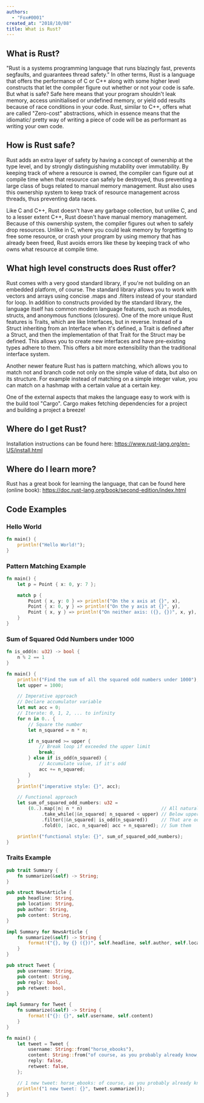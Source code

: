 ```yaml
---
authors:
  - "Fox#0001"
created_at: "2018/10/08"
title: What is Rust?
---
```


## What is Rust?

"Rust is a systems programming language that runs blazingly fast, prevents segfaults, and guarantees thread safety."
In other terms, Rust is a language that offers the performance of C or C++ along with some higher level constructs
that let the compiler figure out whether or not your code is safe.
But what is safe? Safe here means that your program shouldn't leak memory, access uninitialised or undefined
memory, or yield odd results because of race conditions in your code. Rust, similar to C++, offers what
are called "Zero-cost" abstractions, which in essence means that the idiomatic/ pretty way of writing a piece
of code will be as performant as writing your own code.

## How is Rust safe?

Rust adds an extra layer of safety by having a concept of ownership at the type level, and by
strongly distinguishing mutability over immutability. By keeping track of where a resource is owned,
the compiler can figure out at compile time when that resource can safely be destroyed, thus preventing
a large class of bugs related to manual memory management.
Rust also uses this ownership system to keep track of resource management across threads, thus preventing
data races.

Like C and C++, Rust doesn't have any garbage collection, but unlike C, and to a lesser extent C++,
Rust doesn't have manual memory management. Because of this ownership system, the compiler figures
out when to safely drop resources. Unlike in C, where you could leak memory by forgetting to free
some resource, or crash your program by using memory that has already been freed, Rust avoids errors like
these by keeping track of who owns what resource at compile time.

## What high level constructs does Rust offer?

Rust comes with a very good standard library, if you're not building on an embedded platform, of course.
The standard library allows you to work with vectors and arrays using concise .maps and .filters instead
of your standard for loop. In addition to constructs provided by the standard library, the language itself
has common modern language features, such as modules, structs, and anonymous functions (closures).
One of the more unique Rust features is Traits, which are like Interfaces, but in reverse. Instead of a Struct
inheriting from an Interface when it's defined, a Trait is defined after a Struct, and then the implementation of
that Trait for the Struct may be defined. This allows you to create new interfaces and have pre-existing types
adhere to them. This offers a bit more extensibility than the traditional interface system.

Another newer feature Rust has is pattern matching, which allows you to match not and branch code not only
on the simple value of data, but also on its structure. For example instead of matching on a simple integer value,
you can match on a hashmap with a certain value at a certain key.

One of the external aspects that makes the language easy to work with is the build tool "Cargo". Cargo
makes fetching dependencies for a project and building a project a breeze!

## Where do I get Rust?

Installation instructions can be found here: https://www.rust-lang.org/en-US/install.html

## Where do I learn more?

Rust has a great book for learning the language, that can be found here (online book): https://doc.rust-lang.org/book/second-edition/index.html

## Code Examples

### Hello World

```rust
fn main() {
    println!("Hello World!");
}
```

### Pattern Matching Example

```rust
fn main() {
    let p = Point { x: 0, y: 7 };

    match p {
        Point { x, y: 0 } => println!("On the x axis at {}", x),
        Point { x: 0, y } => println!("On the y axis at {}", y),
        Point { x, y } => println!("On neither axis: ({}, {})", x, y),
    }
}
```

### Sum of Squared Odd Numbers under 1000

```rust
fn is_odd(n: u32) -> bool {
    n % 2 == 1
}

fn main() {
    println!("Find the sum of all the squared odd numbers under 1000");
    let upper = 1000;

    // Imperative approach
    // Declare accumulator variable
    let mut acc = 0;
    // Iterate: 0, 1, 2, ... to infinity
    for n in 0.. {
        // Square the number
        let n_squared = n * n;

        if n_squared >= upper {
            // Break loop if exceeded the upper limit
            break;
        } else if is_odd(n_squared) {
            // Accumulate value, if it's odd
            acc += n_squared;
        }
    }
    println!("imperative style: {}", acc);

    // Functional approach
    let sum_of_squared_odd_numbers: u32 =
        (0..).map(|n| n * n)                             // All natural numbers squared
             .take_while(|&n_squared| n_squared < upper) // Below upper limit
             .filter(|&n_squared| is_odd(n_squared))     // That are odd
             .fold(0, |acc, n_squared| acc + n_squared); // Sum them

    println!("functional style: {}", sum_of_squared_odd_numbers);
}
```

### Traits Example

```rust
pub trait Summary {
    fn summarize(&self) -> String;
}

pub struct NewsArticle {
    pub headline: String,
    pub location: String,
    pub author: String,
    pub content: String,
}

impl Summary for NewsArticle {
    fn summarize(&self) -> String {
        format!("{}, by {} ({})", self.headline, self.author, self.location)
    }
}

pub struct Tweet {
    pub username: String,
    pub content: String,
    pub reply: bool,
    pub retweet: bool,
}

impl Summary for Tweet {
    fn summarize(&self) -> String {
        format!("{}: {}", self.username, self.content)
    }
}

fn main() {
    let tweet = Tweet {
        username: String::from("horse_ebooks"),
        content: String::from("of course, as you probably already know, people"),
        reply: false,
        retweet: false,
    };

    // 1 new tweet: horse_ebooks: of course, as you probably already know, people
    println!("1 new tweet: {}", tweet.summarize());
}
```
